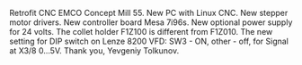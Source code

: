 Retrofit CNC EMCO Concept Mill 55.
New PC with Linux CNC. New stepper motor drivers. New controller board Mesa 7i96s. New optional power supply for 24 volts.
The collet holder F1Z100 is different from F1Z010.
The new setting for DIP switch on Lenze 8200 VFD: SW3 - ON, other - off, for Signal at X3/8 0...5V.
Thank you,
Yevgeniy Tolkunov.
